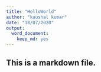 ```yaml
---
title: "HelloWorld"
author: "kaushal kumar"
date: "18/07/2020"
output: 
  word_document: 
    keep_md: yes
---
```


## This is a markdown file.
